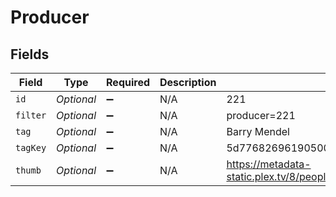 # Producer


## Fields

| Field                                                                         | Type                                                                          | Required                                                                      | Description                                                                   | Example                                                                       |
| ----------------------------------------------------------------------------- | ----------------------------------------------------------------------------- | ----------------------------------------------------------------------------- | ----------------------------------------------------------------------------- | ----------------------------------------------------------------------------- |
| `id`                                                                          | *Optional<Integer>*                                                           | :heavy_minus_sign:                                                            | N/A                                                                           | 221                                                                           |
| `filter`                                                                      | *Optional<String>*                                                            | :heavy_minus_sign:                                                            | N/A                                                                           | producer=221                                                                  |
| `tag`                                                                         | *Optional<String>*                                                            | :heavy_minus_sign:                                                            | N/A                                                                           | Barry Mendel                                                                  |
| `tagKey`                                                                      | *Optional<String>*                                                            | :heavy_minus_sign:                                                            | N/A                                                                           | 5d776826961905001eb90e2b                                                      |
| `thumb`                                                                       | *Optional<String>*                                                            | :heavy_minus_sign:                                                            | N/A                                                                           | https://metadata-static.plex.tv/8/people/87877371326a964634d18556d94547e1.jpg |